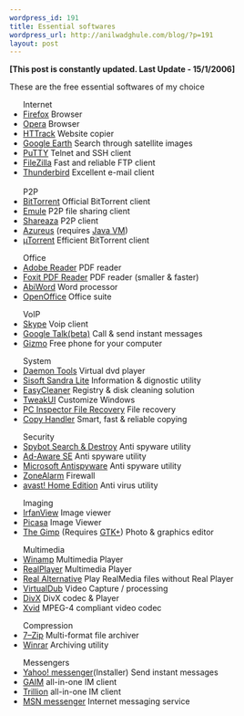 ```yaml
--- 
wordpress_id: 191
title: Essential softwares
wordpress_url: http://anilwadghule.com/blog/?p=191
layout: post
---
```

<p><strong>[This post is constantly updated. Last Update - 15/1/2006]</strong> </p><p>These are the free essential softwares of my choice</p><ul></ul><ul></ul><ul></ul><ul>Internet <li><a href="http://www.mozilla.com/firefox/">Firefox</a> Browser</li><li><a href="http://www.opera.com/download">Opera</a> Browser</li><li><a href="http://www.httrack.com/">HTTrack</a> Website copier</li><li><a href="http://earth.google.com/">Google Earth</a> Search through satellite images</li><li><a href="http://www.chiark.greenend.org.uk/%7Esgtatham/putty/download.html">PuTTY</a> Telnet and SSH client</li><li><a href="http://filezilla.sourceforge.net/">FileZilla</a> Fast and reliable FTP client</li><li><a href="http://www.mozilla.org/products/thunderbird/">Thunderbird</a> Excellent e-mail client</li><br />P2P <li><a href="http://www.bittorrent.com/">BitTorrent</a> Official BitTorrent client</li><li><a href="http://www.emule-project.net/home/perl/general.cgi?l=1&rm=download">Emule</a> P2P file sharing client</li><li><a href="http://shareaza.sourceforge.net/">Shareaza</a> P2P client</li><li><a href="http://azureus.sourceforge.net/">Azureus</a> (requires <a href="http://jdl.sun.com/webapps/download/AutoDL?BundleId=10343">Java VM</a>)</li><li><a href="http://www.utorrent.com/">µTorrent</a> Efficient BitTorrent client</li></ul><ul>Office <li><a href="http://www.adobe.com/products/acrobat/readstep2.html">Adobe Reader</a> PDF reader</li><li><a href="http://www.foxitsoftware.com/">Foxit PDF Reader</a> PDF reader (smaller & faster)</li><li><a href="http://www.abiword.com/">AbiWord</a> Word processor</li><li><a href="http://www.openoffice.org/">OpenOffice</a> Office suite</li></ul><ul>VoIP <li><a href="http://www.skype.com/go/getskype">Skype</a> Voip client</li><li><a href="http://www.google.com/talk/">Google Talk(beta)</a> Call & send instant messages</li><li><a href="http://www.gizmoproject.com/">Gizmo</a> Free phone for your computer</li></ul><ul>System <li><a href="http://www.daemon-tools.cc/">Daemon Tools</a> Virtual dvd player</li><li><a href="http://www.sisoftware.co.uk/">Sisoft Sandra Lite</a> Information & dignostic utility</li><li><a href="http://personal.inet.fi/business/toniarts/ecleane.htm">EasyCleaner</a> Registry & disk cleaning solution</li><li><a href="http://www.microsoft.com/windowsxp/downloads/powertoys/xppowertoys.mspx">TweakUI</a> Customize Windows</li><li><a href="http://www.pcinspector.de/">PC Inspector File Recovery</a> File recovery</li><li><a href="http://copyhandler.com/index.php?page=downloads">Copy Handler</a> Smart, fast & reliable copying</li></ul><ul>Security <li><a href="http://www.safer-networking.org/">Spybot Search &amp; Destroy</a> Anti spyware utility</li><li><a href="http://www.lavasoft.com/">Ad-Aware SE</a> Anti spyware utility</li><li><a href="http://www.microsoft.com/athome/security/spyware/software/default.mspx">Microsoft Antispyware</a> Anti spyware utility</li><li><a href="http://www.zonelabs.com/">ZoneAlarm</a> Firewall</li><li><a href="http://www.avast.com/eng/down_home.html">avast! Home Edition</a>  Anti virus utility</li></ul><ul>Imaging <li><a href="http://www.irfanview.com/">IrfanView</a> Image viewer</li><li><a href="http://www.picasa.com/">Picasa</a> Image Viewer</li><li><a href="http://www.gimp.org/windows/">The Gimp</a> (Requires <a href="http://prdownloads.sourceforge.net/gimp-win/gtk+-2.6.8-setup.zip">GTK+</a>) Photo & graphics editor</li></ul><ul>Multimedia <li><a href="http://www.winamp.com/player/">Winamp</a> Multimedia Player</li><li><a href="http://real.com/">RealPlayer</a> Multimedia Player</li><li><a href="http://www.free-codecs.com/Real_Alternative_download.htm">Real Alternative</a> Play RealMedia files without Real Player</li><li><a href="http://www.virtualdub.org/">VirtualDub</a> Video Capture / processing</li><li><a href="http://www.divx.com/divx/download">DivX</a> DivX codec & Player</li><li><a href="http://www.xvid.org/">Xvid</a> MPEG-4 compliant video codec</li></ul><ul>Compression <li><a href="http://www.7-zip.org/">7–Zip</a> Multi-format file archiver</li><li><a href="http://winrar.com/">Winrar</a> Archiving utility</li></ul><ul>Messengers <li><a href="http://messenger.yahoo.com/">Yahoo! messenger</a>(Installer) Send instant messages</li><li><a href="http://gaim.sourceforge.net/downloads.php">GAIM</a> all-in-one IM client</li><li><a href="http://www.ceruleanstudios.com/">Trillion</a> all-in-one IM client</li><li><a href="http://messenger.msn.com/">MSN messenger</a> Internet messaging service</li></ul>

